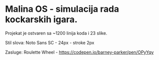# Malina OS - simulacija rada kockarskih igara.

Projekat je ostvaren sa ~1200 linija koda i 23 slike.

Stil slova:
Noto Sans SC - 24px - stroke 2px

Zasluge:
Roulette Wheel - https://codepen.io/barney-parker/pen/OPyYqy
